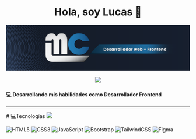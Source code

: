 <h1 align="center"> Hola, soy Lucas 👋</h1>

<a target="_blank" href="https://github.com/Lmc95"><img src="https://raw.githubusercontent.com/Lmc95/Lmc95/main/bg_lmc_frontend.png"/></a>

<p align="center">
	<a href="https://github.com/Lmc95">
		<img src="#">
	</a>
</p>

<h4>
💻 Desarrollando mis habilidades como Desarrollador Frontend
</h4>
<hr/>
# 💻Tecnologías <img src = "https://media2.giphy.com/media/QssGEmpkyEOhBCb7e1/giphy.gif?cid=ecf05e47a0n3gi1bfqntqmob8g9aid1oyj2wr3ds3mg700bl&rid=giphy.gif" width = 32px>

![HTML5](https://img.shields.io/badge/html5-%23E34F26.svg?style=for-the-badge&logo=html5&logoColor=white) ![CSS3](https://img.shields.io/badge/css3-%231572B6.svg?style=for-the-badge&logo=css3&logoColor=white) ![JavaScript](https://img.shields.io/badge/javascript-%23323330.svg?style=for-the-badge&logo=javascript&logoColor=%23F7DF1E) ![Bootstrap](https://img.shields.io/badge/bootstrap-%23430098.svg?style=for-the-badge&logo=bootstrap&logoColor=white) ![TailwindCSS](https://img.shields.io/badge/tailwindcss-%2338B2AC.svg?style=for-the-badge&logo=tailwind-css&logoColor=white) ![Figma](https://img.shields.io/badge/figma-black.svg?style=for-the-badge&logo=figma&logoColor=red)
